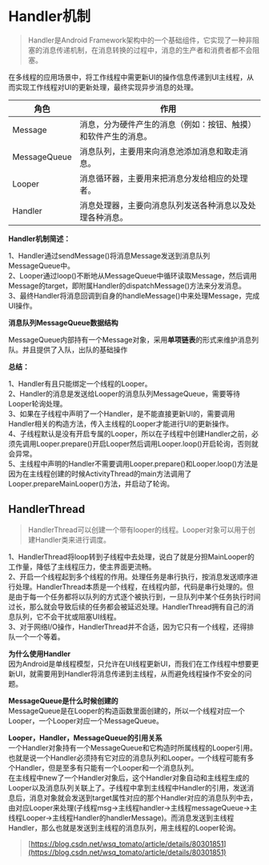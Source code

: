 # Handler机制

>Handler是Android Framework架构中的一个基础组件，它实现了一种非阻塞的消息传递机制，在消息转换的过程中，消息的生产者和消费者都不会阻塞。

在多线程的应用场景中，将工作线程中需更新UI的操作信息传递到UI主线程，从而实现工作线程对UI的更新处理，最终实现异步消息的处理。

|角色|作用|
|--|--|
|Message|消息，分为硬件产生的消息（例如：按钮、触摸）和软件产生的消息。|
|MessageQueue|消息队列，主要用来向消息池添加消息和取走消息。|
|Looper|消息循环器，主要用来把消息分发给相应的处理者。|
|Handler|消息处理器，主要向消息队列发送各种消息以及处理各种消息。|

**Handler机制简述：**

1、Handler通过sendMessage()将消息Message发送到消息队列MessageQueue中。  
2、Looper通过loop()不断地从MessageQueue中循环读取Message，然后调用Message的target，即附属Handler的dispatchMessage()方法来分发消息。  
3、最终Handler将消息回调到自身的handleMessage()中来处理Message，完成UI操作。

**消息队列MessageQueue数据结构**

MessageQueue内部持有一个Message对象，采用**单项链表**的形式来维护消息列队。并且提供了入队，出队的基础操作

**总结：**

1、Handler有且只能绑定一个线程的Looper。  
2、Handler的消息是发送给Looper的消息队列MessageQueue，需要等待Looper轮询处理。  
3、如果在子线程中声明了一个Handler，是不能直接更新UI的，需要调用Handler相关的构造方法，传入主线程的Looper才能进行UI的更新操作。  
4、子线程默认是没有开启专属的Looper，所以在子线程中创建Handler之前，必须先调用Looper.prepare()开启Looper然后调用Looper.loop()开启轮询，否则就会异常。  
5、主线程中声明的Handler不需要调用Looper.prepare()和Looper.loop()方法是因为在主线程创建的时候ActivityThread的main方法调用了Looper.prepareMainLooper()方法，并启动了轮询。


## HandlerThread
>HandlerThread可以创建一个带有looper的线程。Looper对象可以用于创建Handler类来进行调度。

1、HandlerThread将loop转到子线程中去处理，说白了就是分担MainLooper的工作量，降低了主线程压力，使主界面更流畅。  
2、开启一个线程起到多个线程的作用。处理任务是串行执行，按消息发送顺序进行处理。HandlerThread本质是一个线程，在线程内部，代码是串行处理的。但是由于每一个任务都将以队列的方式逐个被执行到，一旦队列中某个任务执行时间过长，那么就会导致后续的任务都会被延迟处理。HandlerThread拥有自己的消息队列，它不会干扰或阻塞UI线程。  
3、对于网络I/O操作，HandlerThread并不合适，因为它只有一个线程，还得排队一个一个等着。  


**为什么使用Handler**  
因为Android是单线程模型，只允许在UI线程更新UI，而我们在工作线程中想要更新UI，就需要用到Handler将消息传递到主线程，从而避免线程操作不安全的问题。

**MessageQueue是什么时候创建的**  
MessageQueue是在Looper的构造函数里面创建的，所以一个线程对应一个Looper，一个Looper对应一个MessageQueue。

**Looper，Handler，MessageQueue的引用关系**  
一个Handler对象持有一个MessageQueue和它构造时所属线程的Looper引用。也就是说一个Handler必须持有它对应的消息队列和Looper。一个线程可能有多个Handler，但是至多有只能有一个Looper和一个消息队列。  
在主线程中new了一个Handler对象后，这个Handler对象自动和主线程生成的Looper以及消息队列关联上了。子线程中拿到主线程中Handler的引用，发送消息后，消息对象就会发送到target属性对应的那个Handler对应的消息队列中去，由对应Looper来处理(子线程msg->主线程handler->主线程messageQueue->主线程Looper->主线程Handler的handlerMessage)。而消息发送到主线程Handler，那么也就是发送到主线程的消息队列，用主线程的Looper轮询。


>[https://blog.csdn.net/wsq_tomato/article/details/80301851](https://blog.csdn.net/wsq_tomato/article/details/80301851)

